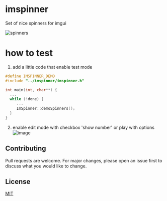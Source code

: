 # imspinner
Set of nice spinners for imgui

![spinners](https://github.com/user-attachments/assets/abe00d7f-fdaf-4393-928b-032b06231217)

# how to test

1. add a little code that enable test mode
```c++
#define IMSPINNER_DEMO
#include "../imspinner/imspinner.h"

int main(int, char**) {
  ...
  while (!done) {
     ...
     ImSpinner::demoSpinners();
  }
}
```
2. enable edit mode with checkbox 'show number' or play with options
![image](https://github.com/dalerank/imspinner/assets/918081/dac20ca2-30ab-48a2-b4bb-36caa4676d2c)

## Contributing

Pull requests are welcome. For major changes, please open an issue first
to discuss what you would like to change.

## License

[MIT](https://choosealicense.com/licenses/mit/)
